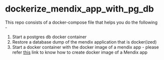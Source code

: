 # dockerize_mendix_app_with_pg_db
This repo consists of a docker-compose file that helps you do the following -
1. Start a postgres db docker container
2. Restore a database dump of the mendix application that is docker(ized)
3. Start a docker container with the docker image of a mendix app - please refer <a href="https://github.com/mendix/docker-mendix-buildpack">this</a> link to know how to create docker image of a Mendix app 
    
